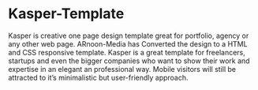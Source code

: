# Kasper-Template
Kasper is creative one page design template great for portfolio, agency or any other web page.
ARnoon-Media has Converted the design to a HTML and CSS responsive template. Kasper is a great template for freelancers, startups and even the bigger companies who want to show their work and expertise in an elegant an professional way.
Mobile visitors will still be attracted to it’s minimalistic but user-friendly approach.
